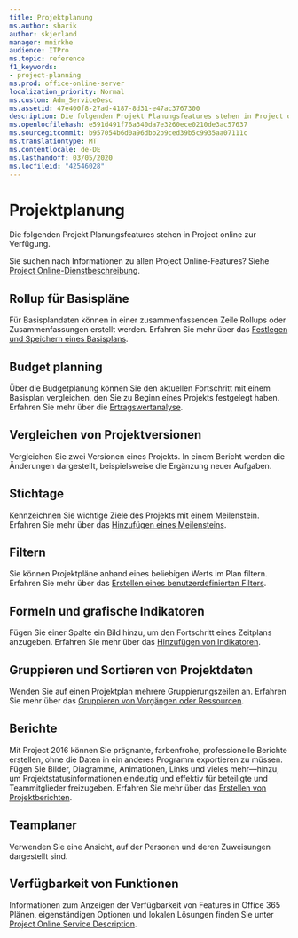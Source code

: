 ```yaml
---
title: Projektplanung
ms.author: sharik
author: skjerland
manager: mnirkhe
audience: ITPro
ms.topic: reference
f1_keywords:
- project-planning
ms.prod: office-online-server
localization_priority: Normal
ms.custom: Adm_ServiceDesc
ms.assetid: 47e400f8-27ad-4187-8d31-e47ac3767300
description: Die folgenden Projekt Planungsfeatures stehen in Project online zur Verfügung.
ms.openlocfilehash: e591d491f76a340da7e3260ece0210de3ac57637
ms.sourcegitcommit: b957054b6d0a96dbb2b9ced39b5c9935aa07111c
ms.translationtype: MT
ms.contentlocale: de-DE
ms.lasthandoff: 03/05/2020
ms.locfileid: "42546028"
---
```

# <a name="project-planning"></a>Projektplanung

Die folgenden Projekt Planungsfeatures stehen in Project online zur Verfügung.
  
Sie suchen nach Informationen zu allen Project Online-Features? Siehe [Project Online-Dienstbeschreibung](project-online-service-description.md).
  
## <a name="baseline-rollup"></a>Rollup für Basispläne

Für Basisplandaten können in einer zusammenfassenden Zeile Rollups oder Zusammenfassungen erstellt werden. Erfahren Sie mehr über das [Festlegen und Speichern eines Basisplans](https://go.microsoft.com/fwlink/p/?LinkId=271346).
  
## <a name="budget-planning"></a>Budget planning

Über die Budgetplanung können Sie den aktuellen Fortschritt mit einem Basisplan vergleichen, den Sie zu Beginn eines Projekts festgelegt haben. Erfahren Sie mehr über die [Ertragswertanalyse](https://go.microsoft.com/fwlink/p/?LinkId=271336).
  
## <a name="compare-project-versions"></a>Vergleichen von Projektversionen

Vergleichen Sie zwei Versionen eines Projekts. In einem Bericht werden die Änderungen dargestellt, beispielsweise die Ergänzung neuer Aufgaben.
  
## <a name="deadlines"></a>Stichtage

Kennzeichnen Sie wichtige Ziele des Projekts mit einem Meilenstein. Erfahren Sie mehr über das [Hinzufügen eines Meilensteins](https://go.microsoft.com/fwlink/p/?LinkId=271339).
  
## <a name="filtering"></a>Filtern

Sie können Projektpläne anhand eines beliebigen Werts im Plan filtern. Erfahren Sie mehr über das [Erstellen eines benutzerdefinierten Filters](https://go.microsoft.com/fwlink/p/?LinkId=271341).
  
## <a name="formulas-and-graphical-indicators"></a>Formeln und grafische Indikatoren

Fügen Sie einer Spalte ein Bild hinzu, um den Fortschritt eines Zeitplans anzugeben. Erfahren Sie mehr über das [Hinzufügen von Indikatoren](https://go.microsoft.com/fwlink/p/?LinkId=271340).
  
## <a name="group-and-sort-project-data"></a>Gruppieren und Sortieren von Projektdaten

Wenden Sie auf einen Projektplan mehrere Gruppierungszeilen an. Erfahren Sie mehr über das [Gruppieren von Vorgängen oder Ressourcen](https://go.microsoft.com/fwlink/p/?LinkId=271326).
  
## <a name="reports"></a>Berichte

Mit Project 2016 können Sie prägnante, farbenfrohe, professionelle Berichte erstellen, ohne die Daten in ein anderes Programm exportieren zu müssen. Fügen Sie Bilder, Diagramme, Animationen, Links und vieles mehr&mdash;hinzu, um Projektstatusinformationen eindeutig und effektiv für beteiligte und Teammitglieder freizugeben. Erfahren Sie mehr über das [Erstellen von Projektberichten](https://go.microsoft.com/fwlink/p/?LinkId=271349).
  
## <a name="team-planner"></a>Teamplaner

Verwenden Sie eine Ansicht, auf der Personen und deren Zuweisungen dargestellt sind. 
  
## <a name="feature-availability"></a>Verfügbarkeit von Funktionen

Informationen zum Anzeigen der Verfügbarkeit von Features in Office 365 Plänen, eigenständigen Optionen und lokalen Lösungen finden Sie unter [Project Online Service Description](project-online-service-description.md).
  